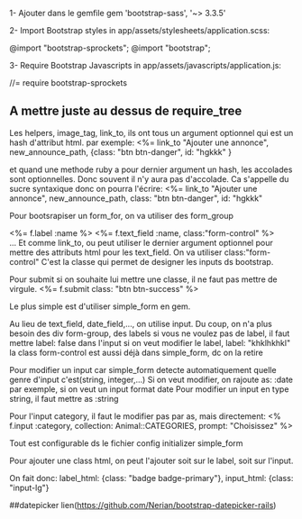 1- Ajouter dans le gemfile
gem 'bootstrap-sass', '~> 3.3.5'

2- Import Bootstrap styles in app/assets/stylesheets/application.scss:


@import "bootstrap-sprockets";
@import "bootstrap";

3- Require Bootstrap Javascripts in app/assets/javascripts/application.js:

//= require bootstrap-sprockets

A mettre juste au dessus de require_tree
------------------------------------------------------------------------------------------------------------
Les helpers, image_tag, link_to, ils ont tous un argument optionnel qui est un hash d'attribut html.
par exemple:
<%= link_to "Ajouter une annonce", new_announce_path, {class: "btn btn-danger", id: "hgkkk" } 

et quand une methode ruby a pour dernier argument un hash, les accolades sont optionnelles.
Donc souvent il n'y aura pas d'accolade. Ca s'appelle du sucre syntaxique
donc on pourra l'écrire:
<%= link_to "Ajouter une annonce", new_announce_path, class: "btn btn-danger", id: "hgkkk" 

Pour bootsrapiser un form_for,
on va utiliser des form_group

<div class="form-group">
  <%= f.label :name %>
  <%= f.text_field :name, class:"form-control" %>
</div>
...
Et comme link_to, ou peut utiliser le dernier argument optionnel pour mettre des attributs html pour les text_field.
On va utiliser class:"form-control" C'est la classe qui permet de designer les inputs ds bootstrap.

Pour submit si on souhaite lui mettre une classe, il ne faut pas mettre de virgule.
<%= f.submit class: "btn btn-success" %>

Le plus simple est d'utiliser simple_form en gem.

Au lieu de text_field, date_field,..., on utilise input.
Du coup, on n'a plus besoin des div form-group, des labels
si vous ne voulez pas de label, il faut mettre label: false dans l'input
si on veut modifier le label, label: "khklhkhkl"
la class form-control est aussi déjà dans simple_form, dc on la retire

Pour modifier un input car simple_form detecte automatiquement quelle genre d'input c'est(string, integer,...)
Si on veut modifier, on rajoute as: :date par exemple, si on veut un input format date
Pour modifier un input en type string, il faut mettre as :string

Pour l'input category, il faut le modifier pas par as, mais directement:
<% f.input :category, collection: Animal::CATEGORIES, prompt: "Choisissez" %>

Tout est configurable ds le fichier config initializer simple_form

Pour ajouter une class html, on peut l'ajouter soit sur le label, soit sur l'input.

On fait donc: label_html: {class: "badge badge-primary"}, input_html: {class: "input-lg"}

##datepicker
lien(https://github.com/Nerian/bootstrap-datepicker-rails)

